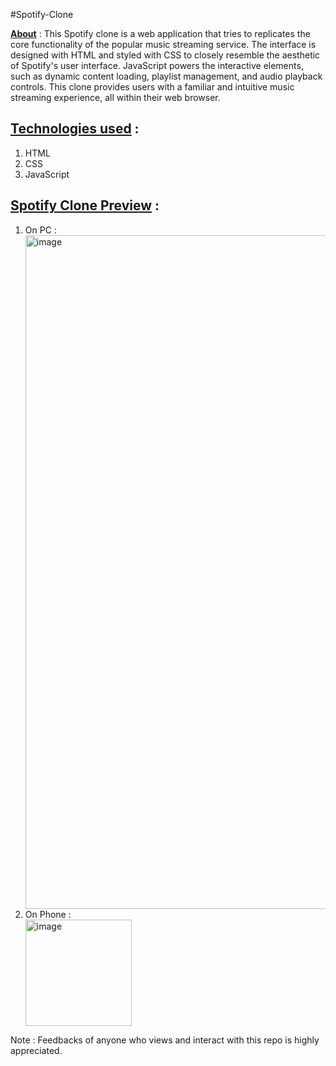 #Spotify-Clone

<u><b>About</b></u> : This Spotify clone is a web application that tries to replicates the core functionality of the popular music streaming service. The interface is designed with HTML and styled with CSS to closely resemble the aesthetic of Spotify's user interface. JavaScript powers the interactive elements, such as dynamic content loading, playlist management, and audio playback controls. This clone provides users with a familiar and intuitive music streaming experience, all within their web browser.

<h2><u>Technologies used</u> : </h2>

<ol>
  <li>HTML</li>
  <li>CSS</li>
  <li>JavaScript</li>
</ol>

<h2><u>Spotify Clone Preview</u> : </h2>

<ol>
  <li>On PC : 
    <div><img width="1078" alt="image" src="https://github.com/AmithBV0606/Spotify-Clone/assets/154083629/c0619653-75b2-4dd2-838c-004c3ec3a576"></div>
  </li>
  <li>On Phone : 
    <div><img width="170" alt="image" src="https://github.com/AmithBV0606/Spotify-Clone/assets/154083629/09b4e305-7dc5-44c8-bc65-0849d886e4f3"></div>
  </li>
</ol>

Note : Feedbacks of anyone who views and interact with this repo is highly appreciated.

